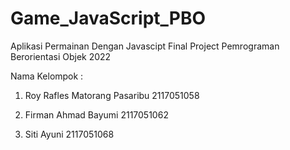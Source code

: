 # Game_JavaScript_PBO
Aplikasi Permainan Dengan Javascipt Final Project Pemrograman Berorientasi Objek 2022

Nama Kelompok :

1. Roy Rafles Matorang Pasaribu 2117051058

2. Firman Ahmad Bayumi   2117051062

3. Siti Ayuni  2117051068
